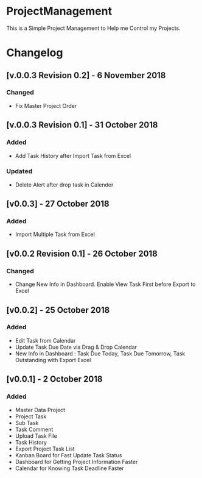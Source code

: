 # ProjectManagement
This is a Simple Project Management to Help me Control my Projects.

# Changelog

## [v.0.0.3 Revision 0.2] - 6 November 2018
### Changed
- Fix Master Project Order

## [v.0.0.3 Revision 0.1] - 31 October 2018
### Added
- Add Task History after Import Task from Excel

### Updated
- Delete Alert after drop task in Calender

## [v0.0.3] - 27 October 2018
### Added
- Import Multiple Task from Excel

## [v0.0.2 Revision 0.1] - 26 October 2018
### Changed 
- Change New Info in Dashboard. Enable View Task First before Export to Excel

## [v0.0.2] - 25 October 2018
### Added
- Edit Task from Calendar
- Update Task Due Date via Drag & Drop Calendar
- New Info in Dashboard : Task Due Today, Task Due Tomorrow, Task Outstanding with Export Excel

## [v0.0.1] - 2 October 2018
### Added 
- Master Data Project
- Project Task
- Sub Task
- Task Comment
- Upload Task File
- Task History
- Export Project Task List
- Kanban Board for Fast Update Task Status
- Dashboard for Getting Project Information Faster
- Calendar for Knowing Task Deadline Faster